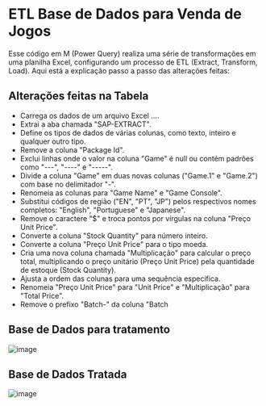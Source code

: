 # ETL Base de Dados para Venda de Jogos


Esse código em M (Power Query) realiza uma série de transformações em uma planilha Excel, configurando um processo de ETL (Extract, Transform, Load). Aqui está a explicação passo a passo das alterações feitas:

## Alterações feitas na Tabela 

- Carrega os dados de um arquivo Excel ....
- Extrai a aba chamada "SAP-EXTRACT".
- Define os tipos de dados de várias colunas, como texto, inteiro e qualquer outro tipo.
- Remove a coluna "Package Id".
- Exclui linhas onde o valor na coluna "Game" é null ou contém padrões como "---", "----" e "-----".
- Divide a coluna "Game" em duas novas colunas ("Game.1" e "Game.2") com base no delimitador "-".
- Renomeia as colunas para "Game Name" e "Game Console".
- Substitui códigos de região ("EN", "PT", "JP") pelos respectivos nomes completos: "English", "Portuguese" e "Japanese".
- Remove o caractere "$" e troca pontos por vírgulas na coluna "Preço Unit Price".
- Converte a coluna "Stock Quantity" para número inteiro.
- Converte a coluna "Preço Unit Price" para o tipo moeda.
- Cria uma nova coluna chamada "Multiplicação" para calcular o preço total, multiplicando o preço unitário (Preço Unit Price) pela 
  quantidade de estoque (Stock Quantity).
- Ajusta a ordem das colunas para uma sequência específica.
- Renomeia "Preço Unit Price" para "Unit Price" e "Multiplicação" para "Total Price".
- Remove o prefixo "Batch-" da coluna "Batch


## Base de Dados para tratamento
![image](https://github.com/user-attachments/assets/dbd0a332-e191-49ed-b838-0f4222f85740)


## Base de Dados Tratada
![image](https://github.com/user-attachments/assets/c1eea99d-884e-4fd7-b69e-e1f0e3e706aa)






